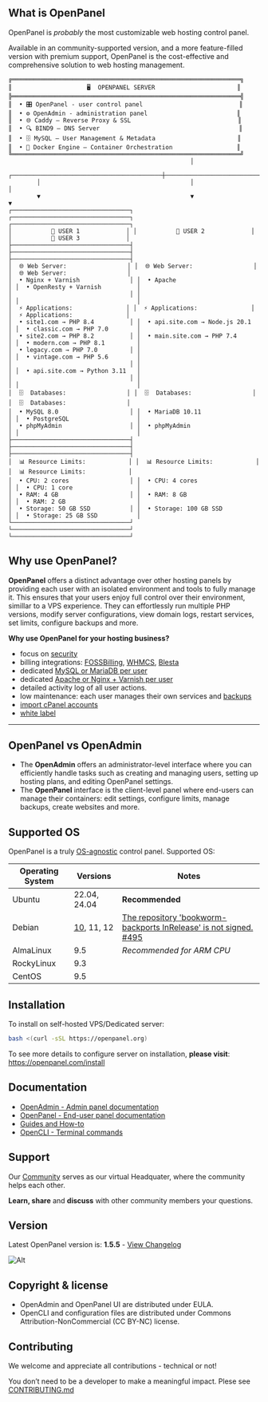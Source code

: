 ## What is OpenPanel

OpenPanel is *probably* the most customizable web hosting control panel.

Available in an community-supported version, and a more feature-filled version with premium support, OpenPanel is the cost-effective and comprehensive solution to web hosting management.

```
╔════════════════════════════════════════════════════════════════╗
║                     🖥️  OPENPANEL SERVER                       ║
╠════════════════════════════════════════════════════════════════╣
║  • 🎛️ OpenPanel - user control panel                           ║
║  • ⚙️ OpenAdmin - administration panel                         ║
║  • 🌐 Caddy – Reverse Proxy & SSL                              ║
║  • 🔍 BIND9 – DNS Server                                       ║
║  • 🗄️ MySQL – User Management & Metadata                       ║
║  • 🐳 Docker Engine – Container Orchestration                  ║
╚════════════════════════════════════════════════════════════════╝
                                                   │   
        ┌──────────────────────────────────────────┼──────────────────────────────────────────┐
        │                                          │                                          │
        ▼                                          ▼                                          ▼
┌─────────────────────────────────┐ ┌─────────────────────────────────┐ ┌─────────────────────────────────┐
│           👤 USER 1             │ │           👤 USER 2             │ │           👤 USER 3             │ 
├─────────────────────────────────┤ ├─────────────────────────────────┤ ├─────────────────────────────────┤
│  🌐 Web Server:                 │ │  🌐 Web Server:                 │ │  🌐 Web Server:                 │
│  • Nginx + Varnish              │ │  • Apache                       │ │  • OpenResty + Varnish          │
│                                 │ │                                 │ │                                 │
│  ⚡ Applications:               │ │  ⚡ Applications:               │ │  ⚡ Applications:               │
│  • site1.com → PHP 8.4          │ │  • api.site.com → Node.js 20.1  │ │  • classic.com → PHP 7.0        │
│  • site2.com → PHP 8.2          │ │  • main.site.com → PHP 7.4      │ │  • modern.com → PHP 8.1         │
│  • legacy.com → PHP 7.0         │ │                                 │ │  • vintage.com → PHP 5.6        │
│                                 │ │                                 │ │  • api.site.com → Python 3.11   │
│                                 │ │                                 │ │                                 │
│  🗄️  Databases:                 │ │  🗄️  Databases:                 │ │  🗄️  Databases:                 │
│  • MySQL 8.0                    │ │  • MariaDB 10.11                │ │  • PostgreSQL                   │
│  • phpMyAdmin                   │ │  • phpMyAdmin                   │ │                                 │
├─────────────────────────────────┤ ├─────────────────────────────────┤ ├─────────────────────────────────┤
│  📊 Resource Limits:            │ │  📊 Resource Limits:            │ │  📊 Resource Limits:            │
│  • CPU: 2 cores                 │ │  • CPU: 4 cores                 │ │  • CPU: 1 core                  │
│  • RAM: 4 GB                    │ │  • RAM: 8 GB                    │ │  • RAM: 2 GB                    │
│  • Storage: 50 GB SSD           │ │  • Storage: 100 GB SSD          │ │  • Storage: 25 GB SSD           │
└─────────────────────────────────┘ └─────────────────────────────────┘ └─────────────────────────────────┘
```

## Why use OpenPanel?

**OpenPanel** offers a distinct advantage over other hosting panels by providing each user with an isolated environment and tools to fully manage it. This ensures that your users enjoy full control over their environment, simillar to a VPS experience. They can effortlessly run multiple PHP versions, modify server configurations, view domain logs, restart services, set limits, configure backups and more.

**Why use OpenPanel for your hosting business?**

- focus on [security](https://openpanel.com/docs/articles/security/securing-openpanel/)
- billing integrations: [FOSSBilling](https://openpanel.com/docs/articles/extensions/openpanel-and-fossbilling/), [WHMCS](https://openpanel.com/docs/articles/extensions/openpanel-and-whmcs/), [Blesta](https://openpanel.com/docs/articles/extensions/openpanel-and-blesta/)
- dedicated [MySQL or MariaDB per user](https://openpanel.com/docs/articles/docker/how-to-set-mysql-mariadb-per-user-in-openpanel/)
- dedicated [Apache or Nginx + Varnish per user](https://openpanel.com/docs/articles/docker/how-to-set-nginx-apache-varnish-per-user-in-openpanel/)
- detailed activity log of all user actions.
- low maintenance: each user manages their own services and [backups](https://openpanel.com/docs/panel/files/backups/)
- [import cPanel accounts](https://openpanel.com/docs/articles/transfers/import-cpanel-backup-to-openpanel/)
- [white label](https://openpanel.com/docs/articles/dev-experience/customizing-openpanel-user-interface/)


----

## OpenPanel vs OpenAdmin

- The **OpenAdmin** offers an administrator-level interface where you can efficiently handle tasks such as creating and managing users, setting up hosting plans, and editing OpenPanel settings.
- The **OpenPanel** interface is the client-level panel where end-users can manage their containers: edit settings, configure limits, manage backups, create websites and more.

## Supported OS

OpenPanel is a truly [OS-agnostic](https://www.techtarget.com/whatis/definition/agnostic) control panel. Supported OS:

| Operating System       | Versions                             | Notes                                |
|------------------------|--------------------------------------|--------------------------------------|
| Ubuntu                 | 22.04, 24.04                         | **Recommended**                      |
| Debian                 | [10](https://voidnull.es/instalacion-de-openpanel-en-debian-10/), 11, 12 | [The repository 'bookworm-backports InRelease' is not signed. #495](https://github.com/stefanpejcic/OpenPanel/issues/495)|
| AlmaLinux              | 9.5                                  | *Recommended for ARM CPU*           |
| RockyLinux            | 9.3                                  |                                      |
| CentOS                 | 9.5                                  |                                      |


## Installation

To install on self-hosted VPS/Dedicated server: 

```bash
bash <(curl -sSL https://openpanel.org)
```

To see more details to configure server on installation, **please visit**: https://openpanel.com/install 

## Documentation

- [OpenAdmin - Admin panel documentation](https://openpanel.com/docs/admin/intro/)
- [OpenPanel - End-user panel documentation](https://openpanel.com/docs/panel/intro/)
- [Guides and How-to](https://openpanel.com/docs/articles/intro/)
- [OpenCLI - Terminal commands](https://dev.openpanel.com/cli/)

## Support

Our [Community](https://community.openpanel.org/) serves as our virtual Headquater, where the community helps each other.

**Learn, share** and **discuss** with other community members your questions.

## Version

Latest OpenPanel version is: **1.5.5** - [View Changelog](https://openpanel.com/docs/changelog/1.5.5/)

![Alt](https://repobeats.axiom.co/api/embed/9904d020c32812f0aff8d8d69f52643d16f85007.svg "Repobeats analytics image")

## Copyright & license

- OpenAdmin and OpenPanel UI are distributed under EULA.
- OpenCLI and configuration files are distributed under Commons Attribution-NonCommercial (CC BY-NC) license.

## Contributing

We welcome and appreciate all contributions - technical or not!

You don’t need to be a developer to make a meaningful impact.
Plese see [CONTRIBUTING.md](https://github.com/stefanpejcic/OpenPanel/blob/main/CONTRIBUTING.md)
